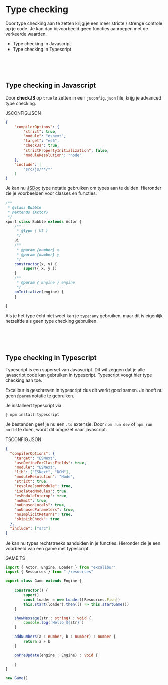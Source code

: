 # Type checking

Door type checking aan te zetten krijg je een meer stricte / strenge controle op je code. Je kan dan bijvoorbeeld geen functies aanroepen met de verkeerde waarden.

- Type checking in Javascript
- Type checking in Typescript

<br>
<br>
<br>

## Type checking in Javascript

Door **checkJS** op `true` te zetten in een `jsconfig.json` file, krijg je advanced type checking. 

JSCONFIG.JSON

```json
{
    "compilerOptions": {
        "strict": true,
        "module": "esnext",
        "target": "es6",
        "checkJs": true,
        "strictPropertyInitialization": false,
        "moduleResolution": "node"
    },
    "include": [
        "src/js/**/*"
    ]
}
```
Je kan nu [JSDoc](https://jsdoc.app) type notatie gebruiken om types aan te duiden. Hieronder zie je voorbeelden voor classes en functies.

```javascript
/**
 * @class Bubble
 * @extends {Actor}
 */
xport class Bubble extends Actor {
    /**
     * @type { UI }
     */
    ui
    /**
     * @param {number} x
     * @param {number} y
     */
    constructor(x, y) {
        super({ x, y }) 
    }
    /**
     * @param { Engine } engine
     */
    onInitialize(engine) {
    }
    
}
```
Als je het type écht niet weet kan je `type:any` gebruiken, maar dit is eigenlijk hetzelfde als geen type checking gebruiken.


<br>
<br>
<br>

## Type checking in Typescript

Typescript is een superset van Javascript. Dit wil zeggen dat je alle javascript code kan gebruiken in typescript. Typescript voegt hier type checking aan toe.

Excalibur is geschreven in typescript dus dit werkt goed samen. Je hoeft nu geen `@param` notatie te gebruiken.

Je installeert typescript via
```bash
§ npm install typescript
```
Je bestanden geef je nu een `.ts` extensie. Door `npm run dev` of `npm run build` te doen, wordt dit omgezet naar javascript.

TSCONFIG.JSON
```json
{
  "compilerOptions": {
    "target": "ESNext",
    "useDefineForClassFields": true,
    "module": "ESNext",
    "lib": ["ESNext", "DOM"],
    "moduleResolution": "Node",
    "strict": true,
    "resolveJsonModule": true,
    "isolatedModules": true,
    "esModuleInterop": true,
    "noEmit": true,
    "noUnusedLocals": true,
    "noUnusedParameters": true,
    "noImplicitReturns": true,
    "skipLibCheck": true
  },
  "include": ["src"]
}
```

Je kan nu types rechtstreeks aanduiden in je functies. Hieronder zie je een voorbeeld van een game met typescript.

GAME.TS
```typescript
import { Actor, Engine, Loader } from "excalibur"
import { Resources } from "./resources"

export class Game extends Engine {

    constructor() {
        super()
        const loader = new Loader([Resources.Fish])
        this.start(loader).then(() => this.startGame())
    }

    showMessage(str : string) : void {
        console.log(`Hello ${str}`)
    }

    addNumbers(a : number, b : number) : number {
        return a + b
    }

    onPreUpdate(engine : Engine) : void {
        
    }
}

new Game()
```